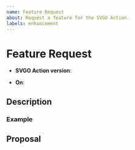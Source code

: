 ```yaml
---
name: Feature Request
about: Request a feature for the SVGO Action.
labels: enhancement
---
```


# Feature Request

<!-- The version of the Action you're using -->
- **SVGO Action version**: <!-- e.g. v3.0.3 -->

<!-- The context in which the Action is running -->
- **On**: <!-- e.g. pull_request -->

## Description

<!--
A short description explaining the feature request and a motivation for why the
feature is useful.
-->

### Example

<!-- Provide a concrete example use case for the requested feature -->

## Proposal

<!--
If possible, provide a formal specification of the feature request. This should
describe in detail how you would define the behaviour of the feature, including
how to handle edge cases.
-->
